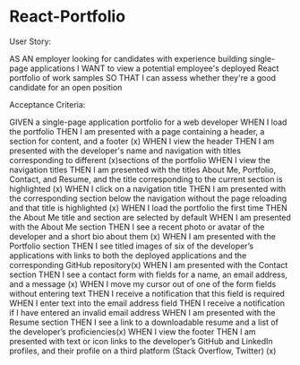 # React-Portfolio


User Story: 

AS AN employer looking for candidates with experience building single-page applications
I WANT to view a potential employee's deployed React portfolio of work samples
SO THAT I can assess whether they're a good candidate for an open position

Acceptance Criteria:

GIVEN a single-page application portfolio for a web developer
WHEN I load the portfolio
THEN I am presented with a page containing a header, a section for content, and a footer (x)
WHEN I view the header
THEN I am presented with the developer's name and navigation with titles corresponding to different (x)sections of the portfolio
WHEN I view the navigation titles
THEN I am presented with the titles About Me, Portfolio, Contact, and Resume, and the title corresponding to the current section is highlighted (x)
WHEN I click on a navigation title
THEN I am presented with the corresponding section below the navigation without the page reloading and that title is highlighted (x)
WHEN I load the portfolio the first time
THEN the About Me title and section are selected by default
WHEN I am presented with the About Me section
THEN I see a recent photo or avatar of the developer and a short bio about them (x)
WHEN I am presented with the Portfolio section
THEN I see titled images of six of the developer’s applications with links to both the deployed applications and the corresponding GitHub repository(x)
WHEN I am presented with the Contact section
THEN I see a contact form with fields for a name, an email address, and a message (x)
WHEN I move my cursor out of one of the form fields without entering text
THEN I receive a notification that this field is required
WHEN I enter text into the email address field
THEN I receive a notification if I have entered an invalid email address
WHEN I am presented with the Resume section
THEN I see a link to a downloadable resume and a list of the developer’s proficiencies(x)
WHEN I view the footer 
THEN I am presented with text or icon links to the developer’s GitHub and LinkedIn profiles, and their profile on a third platform (Stack Overflow, Twitter) (x)